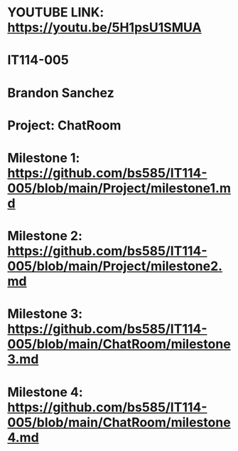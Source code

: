 #
# YOUTUBE LINK: https://youtu.be/5H1psU1SMUA
#
# IT114-005
# Brandon Sanchez
# Project: ChatRoom 
# Milestone 1: https://github.com/bs585/IT114-005/blob/main/Project/milestone1.md
# Milestone 2: https://github.com/bs585/IT114-005/blob/main/Project/milestone2.md
# Milestone 3: https://github.com/bs585/IT114-005/blob/main/ChatRoom/milestone3.md
# Milestone 4: https://github.com/bs585/IT114-005/blob/main/ChatRoom/milestone4.md
